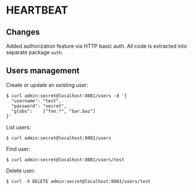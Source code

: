 # HEARTBEAT

## Changes

Added authorization feature via HTTP basic auth. All code is extracted into separate package `auth`.

## Users management

Create or update an existing user:
```
$ curl admin:secret@localhost:8081/users -d '{
  "username": "test",
  "password": "secret",
  "globs":    ["foo.*", "bar.baz"]
}'
```

List users:
```
$ curl admin:secret@localhost:8081/users
```

Find user:
```
$ curl admin:secret@localhost:8081/users/test
```

Delete user:
```
$ curl -X DELETE admin:secret@localhost:8081/users/test
```
